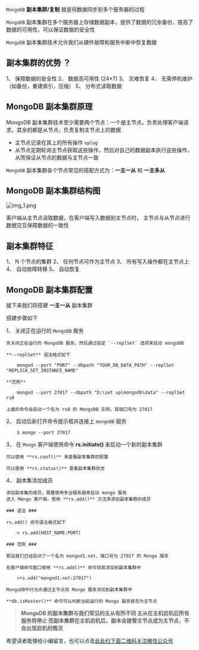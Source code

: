 `MongoDB` **副本集群/复制** 就是将数据同步到多个服务器的过程

`MongoDB` 副本集群在多个服务器上存储数据副本，提供了数据的冗余备份，提高了数据的可用性，可以保证数据的安全性

`MongoDB` 副本集群技术允许我们从硬件故障和服务中断中恢复数据

## 副本集群的优势 ？ ##

1、  保障数据的安全性
2、  数据高可用性 (24\*7)
3、  灾难恢复
4、  无需停机维护（如备份，重建索引，压缩）
5、  分布式读取数据

## MongoDB 副本集群原理 ##

MongoDB 副本集群技术至少需要两个节点：一个是主节点，负责处理客户端请求，其余的都是从节点，负责复制主节点上的数据

 *  主节点记录在其上的所有操作 `oplog`
 *  从节点定期轮询主节点获取这些操作，然后对自己的数据副本执行这些操作，从而保证从节点的数据与主节点一致

`MongoDB` 副本集群各个节点常见的搭配方式为：**一主一从** 和 **一主多从**

## MongoDB 副本集群结构图 ##

![img\_1.png][img_1.png]

客户端从主节点读取数据，在客户端写入数据到主节点时， 主节点与从节点进行数据交互保障数据的一致性

## 副本集群特征 ##

1、  N 个节点的集群
2、  任何节点可作为主节点
3、  所有写入操作都在主节点上
4、  自动故障转移
5、  自动恢复

## MongoDB 副本集群配置 ##

接下来我们将搭建 **一主一从** 副本集群

搭建步骤如下

1、  关闭正在运行的 `MongoDB` 服务
    
    先关闭正在运行的 MongoDB 服务，然后通过指定 `--replSet` 选项来启动 mongoDB
    
    **--replSet** 语法格式如下
    
```
    mongod --port "PORT" --dbpath "YOUR_DB_DATA_PATH" --replSet "REPLICA_SET_INSTANCE_NAME"
```
    
    **范例**
    
```
    mongod --port 27017 --dbpath "D:\set up\mongodb\data" --replSet rs0
```
    
    上面的命令会启动一个名为 rs0 的 MongoDB 实例，其端口号为 27017
2、  启动后新打开命令提示框并连接上 `mongoDB` 服务
    
```
    $ mongo --port 27017
```
3、  在 `Mongo` 客户端使用命令 **rs.initiate()** 来启动一个新的副本集群
    
    可以使用 **rs.conf()** 来查看副本集群的配置
    
    可以使用 **rs.status()** 查看副本集群状态
4、  副本集添加成员
    
    添加副本集的成员，需要使用多台服务器来启动 mongo 服务  
    进入 Mongo 客户端，使用 **rs.add()** 方法来添加副本集群的成员
    
    ### 语法 ###
    
    rs.add() 命令语法格式如下
    
```
    > rs.add(HOST_NAME:PORT)
```
    
    ### 范例 ###
    
    假设我们已经启动了一个名为 mongod1.net，端口号为 27017 的 Mongo 服务
    
    在客户端命令窗口使用 **rs.add()** 命令将其添加到副本集群中
    
```
    >rs.add("mongod1.net:27017")
```
    
    MongoDB中只允许通过主节点将 Mongo 服务添加到副本集群中
    
    **db.isMaster()** 命令可以判断当前运行的 Mongo 服务是否为主节点

> **MongoDB 的副本集群与我们常见的主从有所不同 主从在主机宕机后所有服务将停止 而副本集群在主机宕机后，副本会接管主节点成为主节点，不会出现宕机的情况**


[img_1.png]: https://gitee.com/duchaochen/gongzhonghao/raw/master/个人博客文章/001-images/ycbbs-web/2019/08/0803/01/26/img_1.png


希望读者能够给小编留言，也可以点击[此处扫下面二维码关注微信公众号](https://www.ycbbs.vip/?p=28 "此处扫下面二维码关注微信公众号")